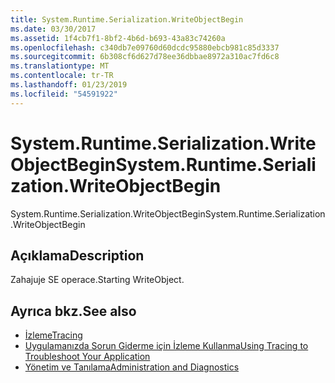 ```yaml
---
title: System.Runtime.Serialization.WriteObjectBegin
ms.date: 03/30/2017
ms.assetid: 1f4cb7f1-8bf2-4b6d-b693-43a83c74260a
ms.openlocfilehash: c340db7e09760d60dcdc95880ebcb981c85d3337
ms.sourcegitcommit: 6b308cf6d627d78ee36dbbae8972a310ac7fd6c8
ms.translationtype: MT
ms.contentlocale: tr-TR
ms.lasthandoff: 01/23/2019
ms.locfileid: "54591922"
---
```

# <a name="systemruntimeserializationwriteobjectbegin"></a><span data-ttu-id="0382a-102">System.Runtime.Serialization.WriteObjectBegin</span><span class="sxs-lookup"><span data-stu-id="0382a-102">System.Runtime.Serialization.WriteObjectBegin</span></span>
<span data-ttu-id="0382a-103">System.Runtime.Serialization.WriteObjectBegin</span><span class="sxs-lookup"><span data-stu-id="0382a-103">System.Runtime.Serialization.WriteObjectBegin</span></span>  
  
## <a name="description"></a><span data-ttu-id="0382a-104">Açıklama</span><span class="sxs-lookup"><span data-stu-id="0382a-104">Description</span></span>  
 <span data-ttu-id="0382a-105">Zahajuje SE operace.</span><span class="sxs-lookup"><span data-stu-id="0382a-105">Starting WriteObject.</span></span>  
  
## <a name="see-also"></a><span data-ttu-id="0382a-106">Ayrıca bkz.</span><span class="sxs-lookup"><span data-stu-id="0382a-106">See also</span></span>
- [<span data-ttu-id="0382a-107">İzleme</span><span class="sxs-lookup"><span data-stu-id="0382a-107">Tracing</span></span>](../../../../../docs/framework/wcf/diagnostics/tracing/index.md)
- [<span data-ttu-id="0382a-108">Uygulamanızda Sorun Giderme için İzleme Kullanma</span><span class="sxs-lookup"><span data-stu-id="0382a-108">Using Tracing to Troubleshoot Your Application</span></span>](../../../../../docs/framework/wcf/diagnostics/tracing/using-tracing-to-troubleshoot-your-application.md)
- [<span data-ttu-id="0382a-109">Yönetim ve Tanılama</span><span class="sxs-lookup"><span data-stu-id="0382a-109">Administration and Diagnostics</span></span>](../../../../../docs/framework/wcf/diagnostics/index.md)
